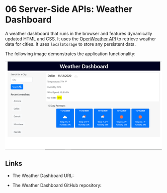 # 06 Server-Side APIs: Weather Dashboard

A weather dashboard that runs in the browser and features dynamically updated HTML and CSS. It uses the [OpenWeather API](https://openweathermap.org/api) to retrieve weather data for cities. It uses `localStorage` to store any persistent data.

The following image demonstrates the application functionality:

![weather dashboard demo](./Assets/06-server-side-apis-homework-demo.png)

## Links

* The Weather Dashboard URL:

* The Weather Dashboard GitHub repository: